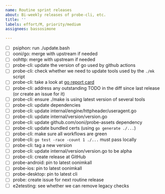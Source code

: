 ```yaml
---
name: Routine sprint releases
about: Bi-weekly releases of probe-cli, etc.
title: ''
labels: effort/M, priority/medium
assignees: bassosimone

---
```

- [ ] psiphon: run ./update.bash
- [ ] ooni/go: merge with upstream if needed
- [ ] oohttp: merge with upstream if needed
- [ ] probe-cli: update the version of go used by github actions
- [ ] probe-cli: check whether we need to update tools used by the `./mk` script
- [ ] probe-cli: take a look at [go report card](https://goreportcard.com/report/github.com/ooni/probe-cli)
- [ ] probe-cli: address any outstanding TODO in the diff since last release (or create an issue for it)
- [ ] probe-cli: ensure ./make is using latest version of several tools
- [ ] probe-cli: update dependencies
- [ ] probe-cli: update internal/engine/httpheader/useragent.go
- [ ] probe-cli: update internal/version/version.go
- [ ] probe-cli: update github.com/ooni/probe-assets dependency
- [ ] probe-cli: update bundled certs (using `go generate ./...`)
- [ ] probe-cli: make sure all workflows are green
- [ ] probe-cli: `go test -race -count 1 ./...` must pass locally
- [ ] probe-cli: tag a new version
- [ ] probe-cli: update internal/version/version.go to be alpha
- [ ] probe-cli: create release at GitHub
- [ ] probe-android: pin to latest oonimkall
- [ ] probe-ios: pin to latest oonimkall
- [ ] probe-desktop: pin to latest cli
- [ ] probe: create issue for next routine release
- [ ] e2etesting: see whether we can remove legacy checks
